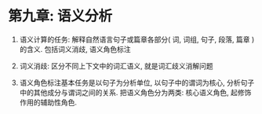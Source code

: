 # 第九章: 语义分析

1. 语义计算的任务: 解释自然语言句子或篇章各部分( 词, 词组, 句子, 段落, 篇章 )的含义. 包括词义消歧, 语义角色标注

2. 词义消歧: 区分不同上下文中的词汇语义, 就是词汇歧义消解问题

3. 语义角色标注基本任务是以句子为分析单位, 以句子中的谓词为核心, 分析句子中的其他成分与谓词之间的关系. 把语义角色分为两类: 核心语义角色, 起修饰作用的辅助性角色.
